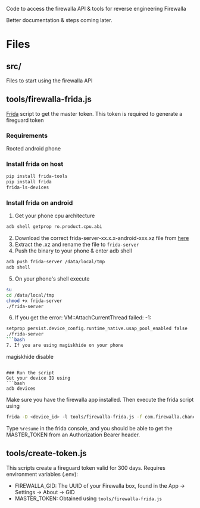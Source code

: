 Code to access the firewalla API & tools for reverse engineering Firewalla

Better documentation & steps coming later.


# Files
## src/
Files to start using the firewalla API

## tools/firewalla-frida.js
[Frida](https://github.com/frida/frida) script to get the master token.
This token is required to generate a fireguard token
### Requirements
Rooted android phone

### Install frida on host
```bash
pip install frida-tools
pip install frida
frida-ls-devices
```

### Install frida on android
1. Get your phone cpu architecture
```bash
adb shell getprop ro.product.cpu.abi
```
2. Download the correct frida-server-xx.x.x-android-xxx.xz file from [here](https://github.com/frida/frida/releases)
3. Extract the .xz and rename the file to `frida-server`
4. Push the binary to your phone & enter adb shell
```bash
adb push frida-server /data/local/tmp
adb shell
```
5. On your phone's shell execute
```bash
su
cd /data/local/tmp
chmod +x frida-server
./frida-server
```
6. If you get the error: VM::AttachCurrentThread failed: -1:
```bash
setprop persist.device_config.runtime_native.usap_pool_enabled false
./frida-server
```bash
7. If you are using magiskhide on your phone
```
magiskhide disable
```

### Run the script
Get your device ID using
```bash
adb devices
```
Make sure you have the firewalla app installed.
Then execute the frida script using
```bash
frida -D <device_id> -l tools/firewalla-frida.js -f com.firewalla.chancellor
```
Type `%resume` in the frida console, and you should be able to get the MASTER_TOKEN from an Authorization Bearer header.

## tools/create-token.js
This scripts create a fireguard token valid for 300 days.
Requires environment variables (.env):
- FIREWALLA_GID: The UUID of your Firewalla box, found in the App -> Settings -> About -> GID
- MASTER_TOKEN: Obtained using `tools/firewalla-frida.js`